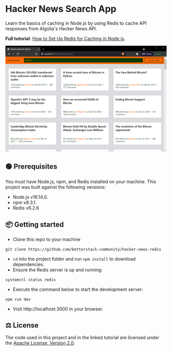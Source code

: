 # Hacker News Search App

Learn the basics of caching in Node.js by using Redis to cache API responses from Algolia's Hacker News API.

**Full tutorial**: [How to Set Up Redis for Caching in Node.js](https://betterstack.com/community/guides/scaling-nodejs/nodejs-caching-redis/).

![Hacker News Search Application](screenshot.png)

## 🟢 Prerequisites

You must have Node.js, npm, and Redis installed on your machine. This project was built against the following versions:

- Node.js v16.14.0.
- npm v8.3.1.
- Redis v6.2.6

## 📦 Getting started

- Clone this repo to your machine

```shell
git clone https://github.com/betterstack-community/hacker-news-redis
```

- `cd` into the project folder and run `npm install` to download dependencies.
- Ensure the Redis server is up and running:
```
systemctl status redis
```
- Execute the command below to start the development server:

```shell
npm run dev
```

- Visit http://localhost:3000 in your browser.

## ⚖ License

The code used in this project and in the linked tutorial are licensed under the [Apache License, Version 2.0](LICENSE).
